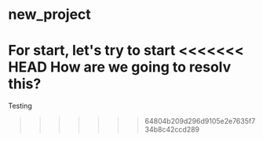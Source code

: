 # new_project
For start, let's try to start
<<<<<<< HEAD
How are we going to resolv this?
=======
Testing
>>>>>>> 64804b209d296d9105e2e7635f734b8c42ccd289
